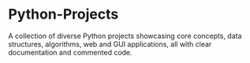 # Python-Projects
A collection of diverse Python projects showcasing core concepts, data structures, algorithms, web and GUI applications, all with clear documentation and commented code.
